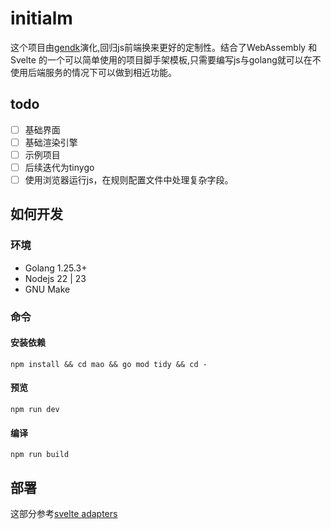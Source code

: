 # initialm

这个项目由[gendk](https://github.com/langbiantianya/gendk)演化,回归js前端换来更好的定制性。结合了WebAssembly 和 Svelte 的一个可以简单使用的项目脚手架模板,只需要编写js与golang就可以在不使用后端服务的情况下可以做到相近功能。

## todo

- [ ] 基础界面
- [ ] 基础渲染引擎
- [ ] 示例项目
- [ ] 后续迭代为tinygo
- [ ] 使用浏览器运行js，在规则配置文件中处理复杂字段。

## 如何开发

### 环境

- Golang 1.25.3+
- Nodejs 22 | 23
- GNU Make

### 命令

#### 安装依赖

```shell
npm install && cd mao && go mod tidy && cd -
```

#### 预览

```shell
npm run dev
```

#### 编译

```shell
npm run build
```

## 部署

这部分参考[svelte adapters](https://svelte.dev/docs/kit/adapters)
